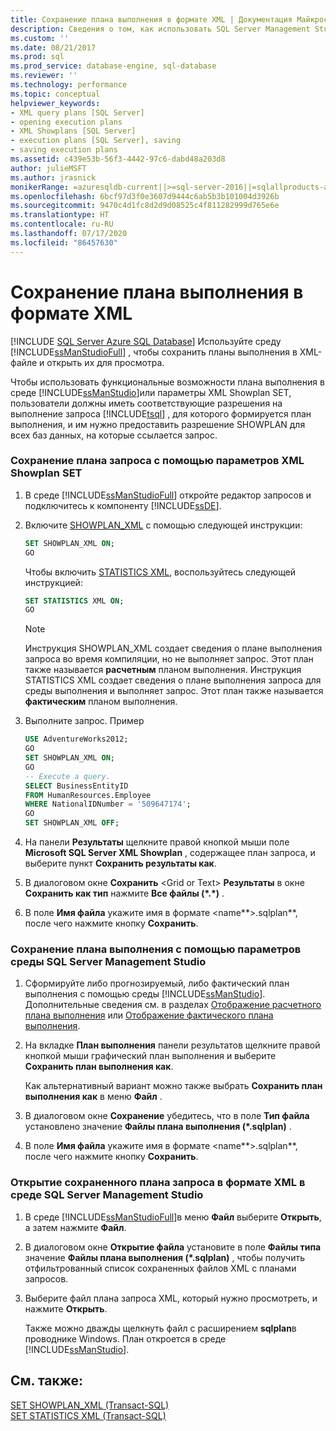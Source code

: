 ```yaml
---
title: Сохранение плана выполнения в формате XML | Документация Майкрософт
description: Сведения о том, как использовать SQL Server Management Studio для сохранения планов выполнения в формате XML и их открытия для просмотра. Вам необходимо иметь соответствующие разрешения.
ms.custom: ''
ms.date: 08/21/2017
ms.prod: sql
ms.prod_service: database-engine, sql-database
ms.reviewer: ''
ms.technology: performance
ms.topic: conceptual
helpviewer_keywords:
- XML query plans [SQL Server]
- opening execution plans
- XML Showplans [SQL Server]
- execution plans [SQL Server], saving
- saving execution plans
ms.assetid: c439e53b-56f3-4442-97c6-dabd48a203d8
author: julieMSFT
ms.author: jrasnick
monikerRange: =azuresqldb-current||>=sql-server-2016||=sqlallproducts-allversions||>=sql-server-linux-2017||=azuresqldb-mi-current
ms.openlocfilehash: 6bcf97d3f0e3607d9444c6ab5b3b101004d3926b
ms.sourcegitcommit: 9470c4d1fc8d2d9d08525c4f811282999d765e6e
ms.translationtype: HT
ms.contentlocale: ru-RU
ms.lasthandoff: 07/17/2020
ms.locfileid: "86457630"
---
```

# <a name="save-an-execution-plan-in-xml-format"></a>Сохранение плана выполнения в формате XML
[!INCLUDE [SQL Server Azure SQL Database](../../includes/applies-to-version/sql-asdb.md)]
  Используйте среду [!INCLUDE[ssManStudioFull](../../includes/ssmanstudiofull-md.md)] , чтобы сохранить планы выполнения в XML-файле и открыть их для просмотра.  
  
 Чтобы использовать функциональные возможности плана выполнения в среде [!INCLUDE[ssManStudio](../../includes/ssmanstudio-md.md)]или параметры XML Showplan SET, пользователи должны иметь соответствующие разрешения на выполнение запроса [!INCLUDE[tsql](../../includes/tsql-md.md)] , для которого формируется план выполнения, и им нужно предоставить разрешение SHOWPLAN для всех баз данных, на которые ссылается запрос.  
  
### <a name="to-save-a-query-plan-by-using-the-xml-showplan-set-options"></a>Сохранение плана запроса с помощью параметров XML Showplan SET  
  
1.  В среде [!INCLUDE[ssManStudioFull](../../includes/ssmanstudiofull-md.md)] откройте редактор запросов и подключитесь к компоненту [!INCLUDE[ssDE](../../includes/ssde-md.md)].  
  
2.  Включите [SHOWPLAN_XML](../../t-sql/statements/set-showplan-xml-transact-sql.md) с помощью следующей инструкции:  
  
    ```sql  
    SET SHOWPLAN_XML ON;  
    GO  
    ```  
  
    Чтобы включить [STATISTICS XML](../../t-sql/statements/set-statistics-xml-transact-sql.md), воспользуйтесь следующей инструкцией:  
  
    ```sql  
    SET STATISTICS XML ON;  
    GO  
    ```  
  
     > [!NOTE] 
     > Инструкция SHOWPLAN_XML создает сведения о плане выполнения запроса во время компиляции, но не выполняет запрос. Этот план также называется **расчетным** планом выполнения. Инструкция STATISTICS XML создает сведения о плане выполнения запроса для среды выполнения и выполняет запрос. Этот план также называется **фактическим** планом выполнения.  
  
3.  Выполните запрос. Пример  
  
    ```sql  
    USE AdventureWorks2012;  
    GO  
    SET SHOWPLAN_XML ON;  
    GO  
    -- Execute a query.  
    SELECT BusinessEntityID   
    FROM HumanResources.Employee  
    WHERE NationalIDNumber = '509647174';  
    GO  
    SET SHOWPLAN_XML OFF;  
    ```  
  
4.  На панели **Результаты** щелкните правой кнопкой мыши поле **Microsoft SQL Server XML Showplan** , содержащее план запроса, и выберите пункт **Сохранить результаты как**.  
  
5.  В диалоговом окне **Сохранить** \<Grid or Text> **Результаты** в окне **Сохранить как тип** нажмите **Все файлы (\*.\*)** .  
  
6.  В поле **Имя файла** укажите имя в формате \<name**>.sqlplan**, после чего нажмите кнопку **Сохранить**.  

### <a name="to-save-an-execution-plan-by-using-sql-server-management-studio-options"></a>Сохранение плана выполнения с помощью параметров среды SQL Server Management Studio  
  
1.  Сформируйте либо прогнозируемый, либо фактический план выполнения с помощью среды [!INCLUDE[ssManStudio](../../includes/ssmanstudio-md.md)]. Дополнительные сведения см. в разделах [Отображение расчетного плана выполнения](../../relational-databases/performance/display-the-estimated-execution-plan.md) или [Отображение фактического плана выполнения](../../relational-databases/performance/display-an-actual-execution-plan.md).  
  
2.  На вкладке **План выполнения** панели результатов щелкните правой кнопкой мыши графический план выполнения и выберите **Сохранить план выполнения как**.  
  
     Как альтернативный вариант можно также выбрать **Сохранить план выполнения как** в меню **Файл** .  
  
3.  В диалоговом окне **Сохранение** убедитесь, что в поле **Тип файла** установлено значение **Файлы плана выполнения (\*.sqlplan)** .  
  
4.  В поле **Имя файла** укажите имя в формате \<name**>.sqlplan**, после чего нажмите кнопку **Сохранить**.  
  
### <a name="to-open-a-saved-xml-query-plan-in-sql-server-management-studio"></a>Открытие сохраненного плана запроса в формате XML в среде SQL Server Management Studio  
  
1.  В среде [!INCLUDE[ssManStudioFull](../../includes/ssmanstudiofull-md.md)]в меню **Файл** выберите **Открыть**, а затем нажмите **Файл**.  
  
2.  В диалоговом окне **Открытие файла** установите в поле **Файлы типа** значение **Файлы плана выполнения (\*.sqlplan)** , чтобы получить отфильтрованный список сохраненных файлов XML с планами запросов.  
  
3.  Выберите файл плана запроса XML, который нужно просмотреть, и нажмите **Открыть**.  
  
     Также можно дважды щелкнуть файл с расширением **sqlplan**в проводнике Windows. План откроется в среде [!INCLUDE[ssManStudio](../../includes/ssmanstudio-md.md)].  
  
## <a name="see-also"></a>См. также:  
 [SET SHOWPLAN_XML (Transact-SQL)](../../t-sql/statements/set-showplan-xml-transact-sql.md)   
 [SET STATISTICS XML (Transact-SQL)](../../t-sql/statements/set-statistics-xml-transact-sql.md)  
  
  
